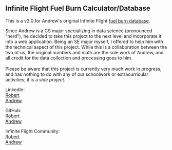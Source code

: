 ## Infinite Flight Fuel Burn Calculator/Database

This is a v2.0 for Andrew's original Infinite Flight [fuel burn database](https://community.infiniteflight.com/t/your-ultimate-guide-to-infinite-flight-fuel-burn-fuel-calculator-40-aircraft/721974).<br>

Since Andrew is a CS major specializing in data science (pronounced "nerd"), he decided to take this project to the next level and incorporate it into a web application. Being an SE major myself, I offered to help him with the technical aspect of this project. While this is a collaboration between the two of us, the original numbers and math are the sole work of Andrew, and all credit for the data collection and processing goes to him.<br>
<br>
Please be aware that this project is currently very much work in progress, and has nothing to do with any of our schoolwork or extracurricular activities; it is a *side project*.<br>

LinkedIn:<br>
[Robert](https://www.linkedin.com/in/robertxing2004/)<br>
[Andrew](https://www.linkedin.com/in/andrewwu626/)<br>

GitHub:<br>
[Robert](https://github.com/robertxing2004)<br>
[Andrew](https://github.com/awu626)<br>

Infinite Flight Community:<br>
[Robert](https://community.infiniteflight.com/u/robert_xing/summary)<br>
[Andrew](https://community.infiniteflight.com/u/andrewwu/summary)
